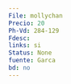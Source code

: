 ```yaml
---
File: mollychan
Precio: 20
Ph-Vd: 284-129
Fdesc: 
links: si
Status: None
fuente: Garca
bd: no
---
```

